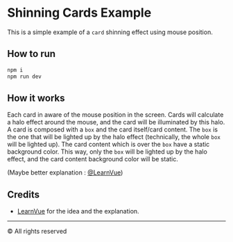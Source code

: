 # Shinning Cards Example

This is a simple example of a ``card`` shinning effect using mouse position.

## How to run

```bash
npm i
npm run dev
```

## How it works

Each card in aware of the mouse position in the screen.
Cards will calculate a halo effect around the mouse, and the card will be illuminated by this halo.
A card is composed with a ``box`` and the card itself/card content.
The ``box`` is the one that will be lighted up by the halo effect (technically, the whole ``box`` will be lighted up).
The card content which is over the ``box`` have a static background color.
This way, only the ``box`` will be lighted up by the halo effect, and the card content background color will be static.

(Maybe better explanation : [@LearnVue](https://www.youtube.com/shorts/tlv4jayQchc))

## Credits

- [LearnVue](https://www.youtube.com/shorts/tlv4jayQchc) for the idea and the explanation.

<hr>

© All rights reserved
